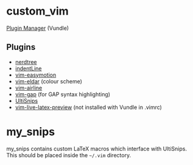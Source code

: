 # custom_vim

[Plugin Manager](https://github.com/VundleVim/Vundle.vim) (Vundle)

## Plugins

- [nerdtree](https://github.com/preservim/nerdtree)
- [indentLine](https://github.com/Yggdroot/indentLine)
- [vim-easymotion](https://github.com/easymotion/vim-easymotion)
- [vim-eldar](https://github.com/agude/vim-eldar) (colour scheme)
- [vim-airline](https://github.com/vim-airline/vim-airline)
- [vim-gap](https://github.com/petRUShka/vim-gap) (for GAP syntax highlighting)
- [UltiSnips](https://github.com/SirVer/ultisnips)
- [vim-live-latex-preview](https://github.com/xuhdev/vim-latex-live-preview) (not installed with Vundle in .vimrc)

# my_snips

my_snips contains custom LaTeX macros which interface with UltiSnips. This should be placed inside the `~/.vim` directory.

